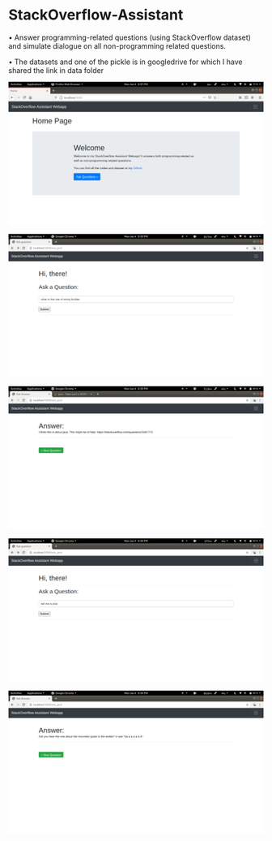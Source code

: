 # StackOverflow-Assistant

• Answer programming-related questions (using StackOverflow dataset) and simulate dialogue on all non-programming related questions.

• The datasets and one of the pickle is in googledrive for which I have shared the link in data folder


![](/images/hm.png)

![](/images/prQ.png)

![](/images/prA.png)

![](/images/nprQ.png)

![](/images/nprA.png)
